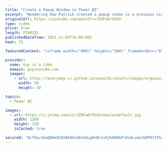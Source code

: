 ```yaml
---
title: "Create a Popup Window in Power BI"
excerpt: "Wondering how Patrick created a popup video in a previous video? Well, here you go! Learn how you can create a popup experience to provide more information in your Power BI report.  Bookmarks Playlist: https://www.youtube.com/playlist?list=PLv2BtOtLblH1IJqcqSuMTyvEi7W-laWti  📢 Become a member: https://guyinacu.be/membership"
originalUrl: https://youtube.com/watch?v=JZ0FwDr9SXU
type: video
price: Free
length: PT6M33S
publishedDateTime: 2021-11-03T15:00:08Z
heat: 72

featuredContent: "<iframe width=\"800\" height=\"500\" frameborder=\"0\" src=\"https://www.youtube.com/embed/JZ0FwDr9SXU\" allow=\"accelerometer; autoplay; encrypted-media; gyroscope; picture-in-picture\" allowfullscreen></iframe>"

provider:
  name: Guy in a Cube
  domain: guyinacube.com
  images:
    - url: https://everyday-cc.github.io/powerbi/assets/images/organizations/guyinacube.com-50x50.jpg
      width: 50
      height: 50

topics:
  - Power BI

images:
  - url: https://i.ytimg.com/vi/JZ0FwDr9SXU/maxresdefault.jpg
    width: 1280
    height: 720
    isCached: true

secured: "8cT9o/aboQEBe8CDXAk95cmDzkdLgH+N+1vDjkOONbPl9x4Lu4o2k8PO7zT5aEJi6Q8h1AtSk0v1Yc/nyddEHGBxc1Tk0AuRG1QVJyjLX2HA2hnKXOV1YVfIBgo3rXGhCCfHB66yF8XEbxBNE1RnhtBGtGtXcIlsD90b0ANevod91n21ZUSAMqU64phnmEDAIyBg60sHNYXLmXm5Q0IaVZSZt6hCH0qkIE1wg8M4hlE+Mvr7/xFIxsUcKHt034r4F0tPpibAR+ojp/cSPZC1bEydfHXFEPWnXoLxjLi4ON8nZBKHOvYPeSHSgXjpLMGe91OqniwjB7IT3uFGPcNK6hUDrKsk7iiclclwCUIZNn+SoVez2+RYLAmUOqal8H1TiE/IbnagHdLNFeIyPaEqiCiU2gneKzIRMOke5ZI6T943PSfbD6ubZ9wiHNiBxs/q;6sTO+EXn7lkm06WgXLSYIg=="
---
```


